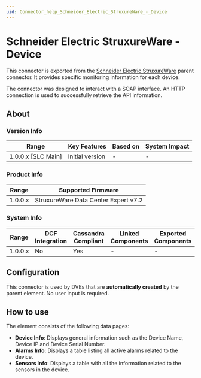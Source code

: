 ```yaml
---
uid: Connector_help_Schneider_Electric_StruxureWare_-_Device
---
```


# Schneider Electric StruxureWare - Device

This connector is exported from the [Schneider Electric StruxureWare](xref:Connector_help_Schneider_Electric_StruxureWare) parent connector. It provides specific monitoring information for each device.

The connector was designed to interact with a SOAP interface. An HTTP connection is used to successfully retrieve the API information.

## About

### Version Info

| **Range**            | **Key Features** | **Based on** | **System Impact** |
|----------------------|------------------|--------------|-------------------|
| 1.0.0.x \[SLC Main\] | Initial version  | \-           | \-                |

### Product Info

| **Range** | **Supported Firmware**               |
|-----------|--------------------------------------|
| 1.0.0.x   | StruxureWare Data Center Expert v7.2 |

### System Info

| **Range** | **DCF Integration** | **Cassandra Compliant** | **Linked Components** | **Exported Components** |
|-----------|---------------------|-------------------------|-----------------------|-------------------------|
| 1.0.0.x   | No                  | Yes                     | \-                    | \-                      |

## Configuration

This connector is used by DVEs that are **automatically created** by the parent element. No user input is required.

## How to use

The element consists of the following data pages:

- **Device Info**: Displays general information such as the Device Name, Device IP and Device Serial Number.
- **Alarms Info**: Displays a table listing all active alarms related to the device.
- **Sensors Info**: Displays a table with all the information related to the sensors in the device.
